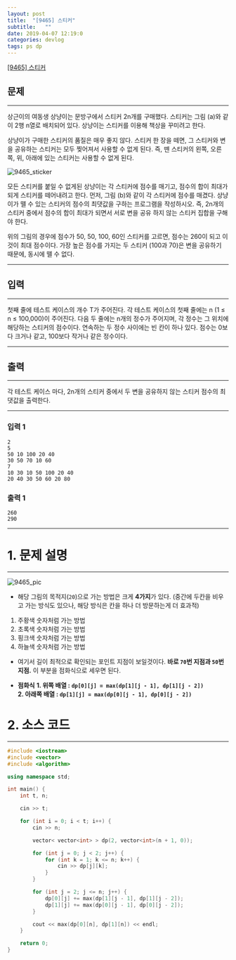 ```yaml
---
layout: post
title:  "[9465] 스티커"
subtitle:   ""
date: 2019-04-07 12:19:0
categories: devlog
tags: ps dp
---
```


[[9465] 스티커](https://boj.kr/9465)  


## 문제

- - -


상근이의 여동생 상냥이는 문방구에서 스티커 2n개를 구매했다. 스티커는 그림 (a)와 같이 2행 n열로 배치되어 있다. 상냥이는 스티커를 이용해 책상을 꾸미려고 한다.

상냥이가 구매한 스티커의 품질은 매우 좋지 않다. 스티커 한 장을 떼면, 그 스티커와 변을 공유하는 스티커는 모두 찢어져서 사용할 수 없게 된다. 즉, 뗀 스티커의 왼쪽, 오른쪽, 위, 아래에 있는 스티커는 사용할 수 없게 된다.

![9465_sticker](https://www.acmicpc.net/upload/images/sticker.png)

모든 스티커를 붙일 수 없게된 상냥이는 각 스티커에 점수를 매기고, 점수의 합이 최대가 되게 스티커를 떼어내려고 한다. 먼저, 그림 (b)와 같이 각 스티커에 점수를 매겼다. 상냥이가 뗄 수 있는 스티커의 점수의 최댓값을 구하는 프로그램을 작성하시오. 즉, 2n개의 스티커 중에서 점수의 합이 최대가 되면서 서로 변을 공유 하지 않는 스티커 집합을 구해야 한다.

위의 그림의 경우에 점수가 50, 50, 100, 60인 스티커를 고르면, 점수는 260이 되고 이 것이 최대 점수이다. 가장 높은 점수를 가지는 두 스티커 (100과 70)은 변을 공유하기 때문에, 동시에 뗄 수 없다.


- - -


## 입력


- - -


첫째 줄에 테스트 케이스의 개수 T가 주어진다. 각 테스트 케이스의 첫째 줄에는 n (1 ≤ n ≤ 100,000)이 주어진다. 다음 두 줄에는 n개의 정수가 주어지며, 각 정수는 그 위치에 해당하는 스티커의 점수이다. 연속하는 두 정수 사이에는 빈 칸이 하나 있다. 점수는 0보다 크거나 같고, 100보다 작거나 같은 정수이다. 


- - -


## 출력

- - -


각 테스트 케이스 마다, 2n개의 스티커 중에서 두 변을 공유하지 않는 스티커 점수의 최댓값을 출력한다.


- - -


### 입력 1

```
2
5
50 10 100 20 40
30 50 70 10 60
7
10 30 10 50 100 20 40
20 40 30 50 60 20 80
```

### 출력 1

```
260
290
```

* * *



# 1. 문제 설명

- - -

![9465_pic](https://drive.google.com/uc?id=1P5rJs9uNwYldVuMg2PybuF49mFrzs-ei)

- 해당 그림의 목적지(`20`)으로 가는 방법은 크게 **4가지**가 있다.
(중간에 두칸을 비우고 가는 방식도 있으나, 해당 방식은 칸을 하나 더 방문하는게 더 효과적)
 1. 주황색 숫자처럼 가는 방법
 2. 초록색 숫자처럼 가는 방법
 3. 핑크색 숫자처럼 가는 방법
 4. 하늘색 숫자처럼 가는 방법

- 여기서 길이 최적으로 확인되는 포인트 지점이 보일것이다. **바로 `70`번 지점과 `50`번 지점.**
이 부분을 점화식으로 세우면 된다.

- **점화식**
 **1. 위쪽 배열 : `dp[0][j] = max(dp[1][j - 1], dp[1][j - 2])`**  
 **2. 아래쪽 배열 : `dp[1][j] = max(dp[0][j - 1], dp[0][j - 2])`**



# 2. 소스 코드


- - -


```cpp
#include <iostream>
#include <vector>
#include <algorithm>

using namespace std;

int main() {
	int t, n;

	cin >> t;

	for (int i = 0; i < t; i++) {
		cin >> n;

		vector< vector<int> > dp(2, vector<int>(n + 1, 0));

		for (int j = 0; j < 2; j++) {
			for (int k = 1; k <= n; k++) {
				cin >> dp[j][k];
			}
		}

		for (int j = 2; j <= n; j++) {
			dp[0][j] += max(dp[1][j - 1], dp[1][j - 2]);
			dp[1][j] += max(dp[0][j - 1], dp[0][j - 2]);
		}

		cout << max(dp[0][n], dp[1][n]) << endl;
	}

	return 0;
}
```